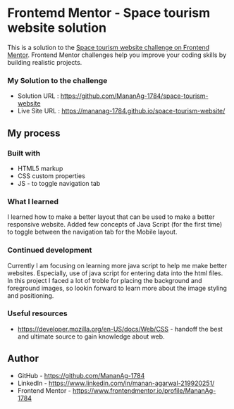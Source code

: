 # Frontemd Mentor - Space tourism website solution

This is a solution to the [Space tourism website challenge on Frontend Mentor](https://www.frontendmentor.io/challenges/space-tourism-multipage-website-gRWj1URZ3). Frontend Mentor challenges help you improve your coding skills by building realistic projects. 

### My Solution to the challenge

- Solution URL : https://github.com/MananAg-1784/space-tourism-website
- Live Site URL : https://mananag-1784.github.io/space-tourism-website/

## My process

### Built with

- HTML5 markup
- CSS custom properties
- JS - to toggle navigation tab

### What I learned

I learned how to make a better layout that can be used to make a better responsive website. Added few concepts of Java Script (for the first time) to toggle between the navigation tab for the Mobile layout.

### Continued development

Currently I am focusing on learning more java script to help me make better websites. Especially, use of java script for entering data into the html files.
In this project I faced a lot of troble for placing the background and foreground images, so lookin forward to learn more about the image styling and positioning.

### Useful resources

- https://developer.mozilla.org/en-US/docs/Web/CSS - handoff the best and ultimate source to gain knowledge about web.

## Author

- GitHub - https://github.com/MananAg-1784
- LinkedIn - https://www.linkedin.com/in/manan-agarwal-219920251/
- Frontend Mentor - https://www.frontendmentor.io/profile/MananAg-1784